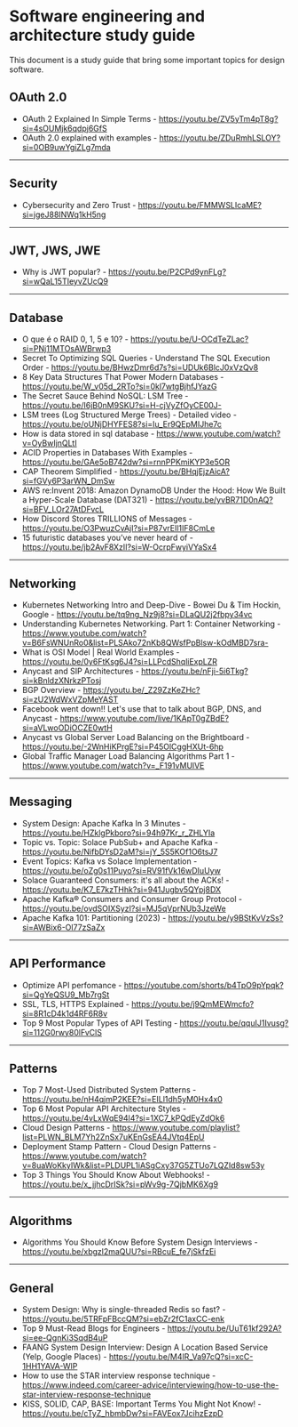 # **Software engineering and architecture study guide**

This document is a study guide that bring some important topics for design software.

## **OAuth 2.0**

* OAuth 2 Explained In Simple Terms - https://youtu.be/ZV5yTm4pT8g?si=4sOUMjk6qdpj6GfS
* OAuth 2.0 explained with examples - https://youtu.be/ZDuRmhLSLOY?si=0OB9uwYgiZLg7mda
 
 ---

## **Security**

* Cybersecurity and Zero Trust - https://youtu.be/FMMWSLIcaME?si=jgeJ88INWq1kH5ng

---

## **JWT, JWS, JWE**

* Why is JWT popular? - https://youtu.be/P2CPd9ynFLg?si=wQaL15TIeyvZUcQ9

--- 

## **Database**

* O que é o RAID 0, 1, 5 e 10? - https://youtu.be/U-OCdTeZLac?si=PNj11MTOsAWBrwp3
* Secret To Optimizing SQL Queries - Understand The SQL Execution Order - https://youtu.be/BHwzDmr6d7s?si=UDUk6BlcJ0xVzQv8 
* 8 Key Data Structures That Power Modern Databases - https://youtu.be/W_v05d_2RTo?si=0kl7wtgBjhfJYazG
* The Secret Sauce Behind NoSQL: LSM Tree - https://youtu.be/I6jB0nM9SKU?si=H-cjVyZfOyCE00J-
* LSM trees (Log Structured Merge Trees) - Detailed video - https://youtu.be/oUNjDHYFES8?si=Iu_Er9QEpMIJhe7c
* How is data stored in sql database - https://www.youtube.com/watch?v=OyBwIjnQLtI
* ACID Properties in Databases With Examples - https://youtu.be/GAe5oB742dw?si=rnnPPKmiKYP3e5OR
* CAP Theorem Simplified - https://youtu.be/BHqjEjzAicA?si=fGVy6P3arWN_DmSw
* AWS re:Invent 2018: Amazon DynamoDB Under the Hood: How We Built a Hyper-Scale Database (DAT321) - https://youtu.be/yvBR71D0nAQ?si=BFV_LOr27AtDFvcL
* How Discord Stores TRILLIONS of Messages - https://youtu.be/O3PwuzCvAjI?si=P87vrEIl1IF8CmLe
* 15 futuristic databases you’ve never heard of - https://youtu.be/jb2AvF8XzII?si=W-OcrpFwyiVYaSx4

---

## **Networking**

* Kubernetes Networking Intro and Deep-Dive - Bowei Du & Tim Hockin, Google - https://youtu.be/tq9ng_Nz9j8?si=DLaQU2j2fbpy34vc
* Understanding Kubernetes Networking. Part 1: Container Networking - https://www.youtube.com/watch?v=B6FsWNUnRo0&list=PLSAko72nKb8QWsfPpBlsw-kOdMBD7sra-
* What is OSI Model | Real World Examples - https://youtu.be/0y6FtKsg6J4?si=LLPcdShqliExpLZR
* Anycast and SIP Architectures - https://youtu.be/nFji-5i6Tkg?si=kBnldzXNrkzPTosj
* BGP Overview - https://youtu.be/_Z29ZzKeZHc?si=zU2WdWxVZpMeYAST
* Facebook went down!! Let's use that to talk about BGP, DNS, and Anycast - https://www.youtube.com/live/1KApT0gZBdE?si=aVLwoODiOCZE0wtH
* Anycast vs Global Server Load Balancing on the Brightboard - https://youtu.be/-2WnHiKPrgE?si=P45OlCggHXUt-6hp
* Global Traffic Manager Load Balancing Algorithms Part 1 - https://www.youtube.com/watch?v=_F191vMUlVE

---

## **Messaging**

* System Design: Apache Kafka In 3 Minutes - https://youtu.be/HZklgPkboro?si=94h97Kr_r_ZHLYIa
* Topic vs. Topic: Solace PubSub+ and Apache Kafka - https://youtu.be/NifbDYsD2aM?si=jY_5S5KOf1O6tsJ7
* Event Topics: Kafka vs Solace Implementation - https://youtu.be/oZg0s11Puyo?si=RV91fVk16wDIuUyw
* Solace Guaranteed Consumers: it's all about the ACKs! - https://youtu.be/K7_E7kzTHhk?si=941Jugbv5QYpj8DX
* Apache Kafka® Consumers and Consumer Group Protocol - https://youtu.be/ovdSOIXSyzI?si=MJ5qVprNUb3JzeWe
* Apache Kafka 101: Partitioning (2023) - https://youtu.be/y9BStKvVzSs?si=AWBix6-Ol77zSaZx

---

## **API Performance**

* Optimize API perfomance - https://youtube.com/shorts/b4TpO9pYpqk?si=QgYeQSU9_Mb7rgSt
* SSL, TLS, HTTPS Explained - https://youtu.be/j9QmMEWmcfo?si=8R1cD4k1d4RF6R8v
* Top 9 Most Popular Types of API Testing - https://youtu.be/qquIJ1Ivusg?si=112G0rwy80lFvClS
 
---

## **Patterns**

* Top 7 Most-Used Distributed System Patterns - https://youtu.be/nH4qjmP2KEE?si=EILl1dh5yM0Hx4x0
* Top 6 Most Popular API Architecture Styles - https://youtu.be/4vLxWqE94l4?si=1XC7_kPQdEyZdOk6
* Cloud Design Patterns - https://www.youtube.com/playlist?list=PLWN_BLM7Yh2ZnSx7uKEnGsEA4JVtq4EpU
* Deployment Stamp Pattern - Cloud Design Patterns - https://www.youtube.com/watch?v=8uaWoKkyIWk&list=PLDUPL1iASgCxy37G5ZTUo7LQZId8sw53y
* Top 3 Things You Should Know About Webhooks! - https://youtu.be/x_jjhcDrISk?si=pWv9g-7QjbMK6Xg9

---

## **Algorithms**

* Algorithms You Should Know Before System Design Interviews - https://youtu.be/xbgzl2maQUU?si=RBcuE_fe7jSkfzEi

--- 

## **General**

* System Design: Why is single-threaded Redis so fast? - https://youtu.be/5TRFpFBccQM?si=ebZr2fC1axCC-enk
* Top 9 Must-Read Blogs for Engineers - https://youtu.be/UuT61kf292A?si=ee-QgnKi3SqdB4uP
* FAANG System Design Interview: Design A Location Based Service (Yelp, Google Places) - https://youtu.be/M4lR_Va97cQ?si=xcC-1HH1YAVA-WlP
* How to use the STAR interview response technique - https://www.indeed.com/career-advice/interviewing/how-to-use-the-star-interview-response-technique
* KISS, SOLID, CAP, BASE: Important Terms You Might Not Know! - https://youtu.be/cTyZ_hbmbDw?si=FAVEox7JcihzEzpD